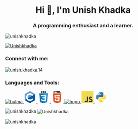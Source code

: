<h1 align="center">Hi 👋, I'm Unish Khadka</h1>
<h3 align="center">A programming enthusiast and a learner.</h3>

<p align="left"> <img src="https://komarev.com/ghpvc/?username=unishkhadka&label=Profile%20views&color=0e75b6&style=flat" alt="unishkhadka" /> </p>

<p align="left"> <a href="https://github.com/ryo-ma/github-profile-trophy"><img src="https://github-profile-trophy.vercel.app/?username=Unishkhadka" alt="Unishkhadka" /></a> </p>

<h3 align="left">Connect with me:</h3>
<p align="left">
<a href="https://instagram.com/unish.khadka.14" target="blank"><img align="center" src="https://raw.githubusercontent.com/rahuldkjain/github-profile-readme-generator/master/src/images/icons/Social/instagram.svg" alt="unish.khadka.14" height="30" width="40" /></a>
</p>

<h3 align="left">Languages and Tools:</h3>
<p align="left"> <a href="https://bulma.io/" target="_blank" rel="noreferrer"> <img src="https://raw.githubusercontent.com/gilbarbara/logos/804dc257b59e144eaca5bc6ffd16949752c6f789/logos/bulma.svg" alt="bulma" width="40" height="40"/> </a> <a href="https://www.cprogramming.com/" target="_blank" rel="noreferrer"> <img src="https://raw.githubusercontent.com/devicons/devicon/master/icons/c/c-original.svg" alt="c" width="40" height="40"/> </a> <a href="https://www.w3schools.com/css/" target="_blank" rel="noreferrer"> <img src="https://raw.githubusercontent.com/devicons/devicon/master/icons/css3/css3-original-wordmark.svg" alt="css3" width="40" height="40"/> </a> <a href="https://www.w3.org/html/" target="_blank" rel="noreferrer"> <img src="https://raw.githubusercontent.com/devicons/devicon/master/icons/html5/html5-original-wordmark.svg" alt="html5" width="40" height="40"/> </a> <a href="https://gohugo.io/" target="_blank" rel="noreferrer"> <img src="https://api.iconify.design/logos-hugo.svg" alt="hugo" width="40" height="40"/> </a> <a href="https://developer.mozilla.org/en-US/docs/Web/JavaScript" target="_blank" rel="noreferrer"> <img src="https://raw.githubusercontent.com/devicons/devicon/master/icons/javascript/javascript-original.svg" alt="javascript" width="40" height="40"/> </a> <a href="https://www.python.org" target="_blank" rel="noreferrer"> <img src="https://raw.githubusercontent.com/devicons/devicon/master/icons/python/python-original.svg" alt="python" width="40" height="40"/> </a> </p>

<p><img align="left" src="https://github-readme-stats.vercel.app/api/top-langs?username=unishkhadka&show_icons=true&locale=en&layout=compact" alt="unishkhadka" /></p>

<p>&nbsp;<img align="center" src="https://github-readme-stats.vercel.app/api?username=unishkhadka&show_icons=true&locale=en" alt="Unishkhadka" /></p>

<p><img align="center" src="https://github-readme-streak-stats.herokuapp.com/?user=unishkhadka&" alt="unishkhadka" /></p>
